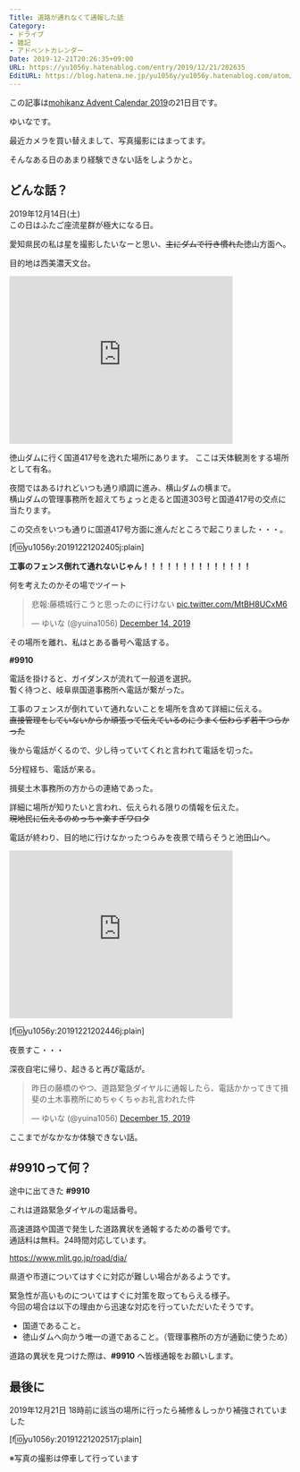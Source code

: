 ```yaml
---
Title: 道路が通れなくて通報した話
Category:
- ドライブ
- 雑記
- アドベントカレンダー
Date: 2019-12-21T20:26:35+09:00
URL: https://yu1056y.hatenablog.com/entry/2019/12/21/202635
EditURL: https://blog.hatena.ne.jp/yu1056y/yu1056y.hatenablog.com/atom/entry/26006613487405309
---
```


この記事は[mohikanz Advent Calendar 2019](https://adventar.org/calendars/3884)の21日目です。

ゆいなです。

最近カメラを買い替えまして、写真撮影にはまってます。

そんなある日のあまり経験できない話をしようかと。

## どんな話？ 

2019年12月14日(土)  
この日はふたご座流星群が極大になる日。

愛知県民の私は星を撮影したいなーと思い、~~主にダムで行き慣れた~~徳山方面へ。

目的地は西美濃天文台。
<iframe src="https://www.google.com/maps/embed?pb=!1m18!1m12!1m3!1d3242.5931046070414!2d136.48476701525766!3d35.637756280204385!2m3!1f0!2f0!3f0!3m2!1i1024!2i768!4f13.1!3m3!1m2!1s0x60023faf85985ebb%3A0xe57523ead0041e5b!2z6KW_576O5r-D5aSp5paH5Y-w!5e0!3m2!1sja!2sjp!4v1576924303859!5m2!1sja!2sjp" width="400" height="300" frameborder="0" style="border:0;" allowfullscreen=""></iframe>

徳山ダムに行く国道417号を逸れた場所にあります。
ここは天体観測をする場所として有名。

夜間ではあるけれどいつも通り順調に進み、横山ダムの横まで。  
横山ダムの管理事務所を超えてちょっと走ると国道303号と国道417号の交点に当たります。

この交点をいつも通りに国道417号方面に進んだところで起こりました・・・。

[f:id:yu1056y:20191221202405j:plain]

**工事のフェンス倒れて通れないじゃん！！！！！！！！！！！！！！**

何を考えたのかその場でツイート

<blockquote class="twitter-tweet"><p lang="ja" dir="ltr">悲報:藤橋城行こうと思ったのに行けない <a href="https://t.co/MtBH8UCxM6">pic.twitter.com/MtBH8UCxM6</a></p>&mdash; ゆいな (@yuina1056) <a href="https://twitter.com/yuina1056/status/1205837849351712768?ref_src=twsrc%5Etfw">December 14, 2019</a></blockquote> <script async src="https://platform.twitter.com/widgets.js" charset="utf-8"></script>

その場所を離れ、私はとある番号へ電話する。

**#9910**

電話を掛けると、ガイダンスが流れて一般道を選択。  
暫く待つと、岐阜県国道事務所へ電話が繋がった。

工事のフェンスが倒れていて通れないことを場所を含めて詳細に伝える。  
~~直接管理をしていないからか頑張って伝えているのにうまく伝わらず若干つらかった~~

後から電話がくるので、少し待っていてくれと言われて電話を切った。

5分程経ち、電話が来る。

揖斐土木事務所の方からの連絡であった。

詳細に場所が知りたいと言われ、伝えられる限りの情報を伝えた。  
~~現地民に伝えるのめっちゃ楽すぎワロタ~~

電話が終わり、目的地に行けなかったつらみを夜景で晴らそうと池田山へ。

<iframe src="https://www.google.com/maps/embed?pb=!1m18!1m12!1m3!1d26004.44767225156!2d136.4995092992881!3d35.44102828604655!2m3!1f0!2f0!3f0!3m2!1i1024!2i768!4f13.1!3m3!1m2!1s0x0%3A0x8565a028694f7041!2z5rGg55Sw44Gu5qOu5YWs5ZyS!5e0!3m2!1sja!2sjp!4v1576925939340!5m2!1sja!2sjp" width="400" height="300" frameborder="0" style="border:0;" allowfullscreen=""></iframe>

[f:id:yu1056y:20191221202446j:plain]

夜景すこ・・・

深夜自宅に帰り、起きると再び電話が。

<blockquote class="twitter-tweet"><p lang="ja" dir="ltr">昨日の藤橋のやつ、道路緊急ダイヤルに通報したら、電話かかってきて揖斐の土木事務所にめちゃくちゃお礼言われた件</p>&mdash; ゆいな (@yuina1056) <a href="https://twitter.com/yuina1056/status/1206066769225338880?ref_src=twsrc%5Etfw">December 15, 2019</a></blockquote> <script async src="https://platform.twitter.com/widgets.js" charset="utf-8"></script>

ここまでがなかなか体験できない話。

## #9910って何？
途中に出てきた **#9910**

これは道路緊急ダイヤルの電話番号。

高速道路や国道で発生した道路異状を通報するための番号です。  
通話料は無料。24時間対応しています。

https://www.mlit.go.jp/road/dia/

県道や市道についてはすぐに対応が難しい場合があるようです。

緊急性が高いものについてはすぐに対策を取ってもらえる様子。  
今回の場合は以下の理由から迅速な対応を行っていただいたそうです。
- 国道であること。
- 徳山ダムへ向かう唯一の道であること。（管理事務所の方が通勤に使うため）

道路の異状を見つけた際は、**#9910** へ皆様通報をお願いします。

## 最後に

2019年12月21日 18時前に該当の場所に行ったら補修＆しっかり補強されていました

[f:id:yu1056y:20191221202517j:plain]

※写真の撮影は停車して行っています

